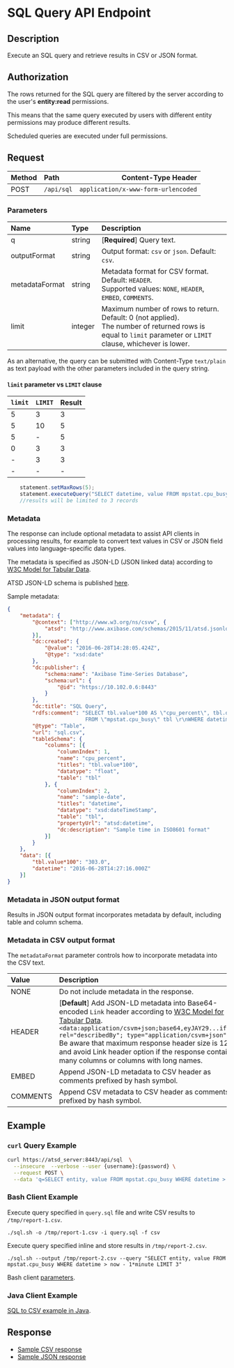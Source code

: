 # SQL Query API Endpoint

## Description

Execute an SQL query and retrieve results in CSV or JSON format.

## Authorization

The rows returned for the SQL query are filtered by the server according to the user's **entity:read** permissions.

This means that the same query executed by users with different entity permissions may produce different results.

Scheduled queries are executed under full permissions.

## Request

| **Method** | **Path** | **Content-Type Header**|
|:---|:---|---:|
| POST | `/api/sql` | `application/x-www-form-urlencoded` |

### Parameters

| **Name**| **Type** | **Description** |
|:---|:---|:---|
| q | string | [**Required**] Query text. |
| outputFormat | string | Output format: `csv` or `json`. Default: `csv`. |
| metadataFormat | string | Metadata format for CSV format. Default: `HEADER`. <br>Supported values: `NONE`, `HEADER`, `EMBED`, `COMMENTS`. |
| limit | integer | Maximum number of rows to return. Default: 0 (not applied).<br>The number of returned rows is equal to `limit` parameter or `LIMIT` clause, whichever is lower.  |

As an alternative, the query can be submitted with Content-Type `text/plain` as text payload with the other parameters included in the query string.

#### `limit` parameter vs `LIMIT` clause

| `limit` | `LIMIT` | **Result** |
|:---|:---|:---|
| 5 | 3 | 3 |
| 5 | 10 | 5 |
| 5 | - | 5 |
| 0 | 3 | 3 |
| - | 3 | 3 |
| - | - | - |

```java
    statement.setMaxRows(5);
	statement.executeQuery("SELECT datetime, value FROM mpstat.cpu_busy LIMIT 3");
	//results will be limited to 3 records
```

### Metadata

The response can include optional metadata to assist API clients in processing results, for example to convert text values in CSV or JSON field values into language-specific data types.

The metadata is specified as JSON-LD (JSON linked data) according to [W3C Model for Tabular Data](https://www.w3.org/TR/tabular-data-model/).

ATSD JSON-LD schema is published [here](http://www.axibase.com/schemas/2015/11/atsd.jsonld).

Sample metadata:

```json
{
	"metadata": {
		"@context": ["http://www.w3.org/ns/csvw", {
			"atsd": "http://www.axibase.com/schemas/2015/11/atsd.jsonld#"
		}],
		"dc:created": {
			"@value": "2016-06-28T14:28:05.424Z",
			"@type": "xsd:date"
		},
		"dc:publisher": {
			"schema:name": "Axibase Time-Series Database",
			"schema:url": {
				"@id": "https://10.102.0.6:8443"
			}
		},
		"dc:title": "SQL Query",
		"rdfs:comment": "SELECT tbl.value*100 AS \"cpu_percent\", tbl.datetime 'sample-date'\r\n
		                 FROM \"mpstat.cpu_busy\" tbl \r\nWHERE datetime > now - 1*MINUTE",
		"@type": "Table",
		"url": "sql.csv",
		"tableSchema": {
			"columns": [{
				"columnIndex": 1,
				"name": "cpu_percent",
				"titles": "tbl.value*100",
				"datatype": "float",
				"table": "tbl"
			}, {
				"columnIndex": 2,
				"name": "sample-date",
				"titles": "datetime",
				"datatype": "xsd:dateTimeStamp",
				"table": "tbl",
				"propertyUrl": "atsd:datetime",
				"dc:description": "Sample time in ISO8601 format"
			}]
		}
	},
	"data": [{
		"tbl.value*100": "303.0",
		"datetime": "2016-06-28T14:27:16.000Z"
	}]
}
```

### Metadata in JSON output format

Results in JSON output format incorporates metadata by default, including table and column schema.

### Metadata in CSV output format

The `metadataFormat` parameter controls how to incorporate metadata into the CSV text.

| **Value**| **Description** |
|:---|:---|
| NONE | Do not include metadata in the response. |
| HEADER | [**Default**] Add JSON-LD metadata into Base64-encoded `Link` header according to [W3C Model for Tabular Data](http://w3c.github.io/csvw/syntax/#link-header).<br>`<data:application/csvm+json;base64,eyJAY29...ifX0=>; rel="describedBy"; type="application/csvm+json"`<br>Be aware that maximum response header size is 12 Kb and avoid Link header option if the response contains many columns or columns with long names.|
| EMBED | Append JSON-LD metadata to CSV header as comments prefixed by hash symbol. |
| COMMENTS | Append CSV metadata to CSV header as comments prefixed by hash symbol. |

## Example

### `curl` Query Example

```sh
curl https://atsd_server:8443/api/sql  \
  --insecure  --verbose --user {username}:{password} \
  --request POST \
  --data 'q=SELECT entity, value FROM mpstat.cpu_busy WHERE datetime > now - 1*MINUTE'
```

### Bash Client Example

Execute query specified in `query.sql` file and write CSV results to `/tmp/report-1.csv`.

```ls
./sql.sh -o /tmp/report-1.csv -i query.sql -f csv
```

Execute query specified inline and store results in `/tmp/report-2.csv`.

```ls
./sql.sh --output /tmp/report-2.csv --query "SELECT entity, value FROM mpstat.cpu_busy WHERE datetime > now - 1*minute LIMIT 3"
```

Bash client [parameters](client/README.md).

### Java Client Example

[SQL to CSV example in Java](client/SqlCsvExample.java).

## Response

* [Sample CSV response](sql.csv)
* [Sample JSON response](sql.json)
